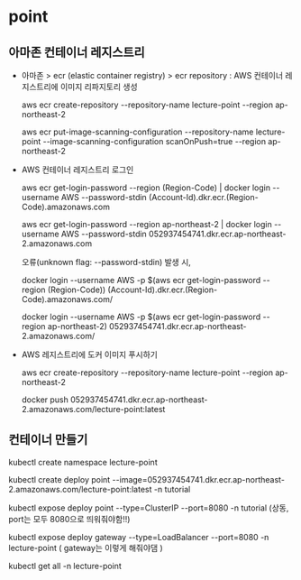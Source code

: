 # point

## 아마존 컨테이너 레지스트리
  - 아마존 > ecr (elastic container registry) > ecr repository : AWS 컨테이너 레지스트리에 이미지 리파지토리 생성

    aws ecr create-repository --repository-name lecture-point --region ap-northeast-2

    aws ecr put-image-scanning-configuration --repository-name lecture-point --image-scanning-configuration scanOnPush=true --region ap-northeast-2
    
  - AWS 컨테이너 레지스트리 로그인
  
    aws ecr get-login-password --region (Region-Code) | docker login --username AWS --password-stdin (Account-Id).dkr.ecr.(Region-Code).amazonaws.com
    
    aws ecr get-login-password --region ap-northeast-2 | docker login --username AWS --password-stdin 052937454741.dkr.ecr.ap-northeast-2.amazonaws.com

    오류(unknown flag: --password-stdin) 발생 시,
      
      docker login --username AWS -p $(aws ecr get-login-password --region (Region-Code)) (Account-Id).dkr.ecr.(Region-Code).amazonaws.com/
      
      docker login --username AWS -p $(aws ecr get-login-password --region ap-northeast-2) 052937454741.dkr.ecr.ap-northeast-2.amazonaws.com/
      
  - AWS 레지스트리에 도커 이미지 푸시하기
    
    aws ecr create-repository --repository-name lecture-point --region ap-northeast-2
    
    docker push 052937454741.dkr.ecr.ap-northeast-2.amazonaws.com/lecture-point:latest


## 컨테이너 만들기

  kubectl create namespace lecture-point
  
  kubectl create deploy point --image=052937454741.dkr.ecr.ap-northeast-2.amazonaws.com/lecture-point:latest -n tutorial
  
  kubectl expose deploy point --type=ClusterIP --port=8080 -n tutorial (상동, port는 모두 8080으로 띄워줘야함!!)
  
  kubectl expose deploy gateway --type=LoadBalancer --port=8080 -n lecture-point ( gateway는 이렇게 해줘야댐 )
  
  kubectl get all -n lecture-point


    
      
      




